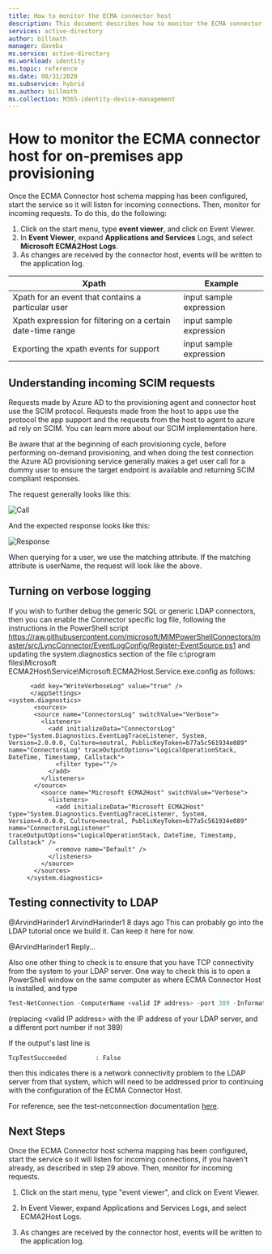 ```yaml
---
title: How to monitor the ECMA connector host
description: This document describes how to monitor the ECMA connector host for on-premises app provisioning.
services: active-directory
author: billmath
manager: daveba
ms.service: active-directory
ms.workload: identity
ms.topic: reference
ms.date: 08/31/2020
ms.subservice: hybrid
ms.author: billmath
ms.collection: M365-identity-device-management
---
```


# How to monitor the ECMA connector host for on-premises app provisioning

Once the ECMA Connector host schema mapping has been configured, start the service so it will listen for incoming connections.  Then, monitor for incoming requests. To do this, do the following:

  1. Click on the start menu, type **event viewer**, and click on Event Viewer. 
  2. In **Event Viewer**, expand **Applications and Services** Logs, and select **Microsoft ECMA2Host Logs**.     
  3. As changes are received by the connector host, events will be written to the application log. 

|Xpath|Example|
|-----|-----|
|Xpath for an event that contains a particular user|input sample expression|
|Xpath expression for filtering on a certain date-time range|input sample expression| 
|Exporting the xpath events for support|input sample expression| 

## Understanding incoming SCIM requests 

Requests made by Azure AD to the provisioning agent and connector host use the SCIM protocol. Requests made from the host to apps use the protocol the app support and the requests from the host to agent to azure ad rely on SCIM. You can learn more about our SCIM implementation here.  

Be aware that at the beginning of each provisioning cycle, before performing on-demand provisioning, and when doing the test connection the Azure AD provisioning service generally makes a get user call for a dummy user to ensure the target endpoint is available and returning SCIM compliant responses. 

The request generally looks like this:  

![Call](./media/how-to-monitor-ecma-connector-host/call1.png) 

And the expected response looks like this: 

![Response](./media/how-to-monitor-ecma-connector-host/response1.png) 

When querying for a user, we use the matching attribute. If the matching attribute is userName, the request will look like the above.

## Turning on verbose logging 

If you wish to further debug the generic SQL or generic LDAP connectors, then you can enable the Connector specific log file, following the instructions in the PowerShell script https://raw.githubusercontent.com/microsoft/MIMPowerShellConnectors/master/src/LyncConnector/EventLogConfig/Register-EventSource.ps1 and updating the system.diagnostics section of the file c:\program files\Microsoft ECMA2Host\Service\Microsoft.ECMA2Host.Service.exe.config as follows:

```
      <add key="WriteVerboseLog" value="true" /> 
      </appSettings>  
<system.diagnostics> 
       <sources> 
       <source name="ConnectorsLog" switchValue="Verbose"> 
         <listeners> 
           <add initializeData="ConnectorsLog" type="System.Diagnostics.EventLogTraceListener, System, Version=2.0.0.0, Culture=neutral, PublicKeyToken=b77a5c561934e089" name="ConnectorsLog" traceOutputOptions="LogicalOperationStack, DateTime, Timestamp, Callstack"> 
             <filter type=""/> 
           </add> 
         </listeners> 
       </source> 
         <source name="Microsoft ECMA2Host" switchValue="Verbose"> 
           <listeners> 
             <add initializeData="Microsoft ECMA2Host" type="System.Diagnostics.EventLogTraceListener, System, Version=4.0.0.0, Culture=neutral, PublicKeyToken=b77a5c561934e089" name="ConnectorsLogListener" traceOutputOptions="LogicalOperationStack, DateTime, Timestamp, Callstack" /> 
             <remove name="Default" /> 
           </listeners> 
         </source> 
       </sources> 
     </system.diagnostics> 
```

## Testing connectivity to LDAP 
 
@ArvindHarinder1 ArvindHarinder1 8 days ago 
This can probably go into the LDAP tutorial once we build it. Can keep it here for now.

@ArvindHarinder1	Reply…

Also one other thing to check is to ensure that you have TCP connectivity from the system to your LDAP server.  One way to check this is to open a PowerShell window on the same computer as where ECMA Connector Host is installed, and type 

```Powershell
Test-NetConnection -ComputerName <valid IP address> -port 389 -InformationLevel "Detailed" 
```

(replacing &lt;valid IP address&gt; with the IP address of your LDAP server, and a different port number if not 389) 

If the output's last line is  

`
TcpTestSucceeded        : False 
`

then this indicates there is a network connectivity problem to the LDAP server from that system, which will need to be addressed prior to continuing with the configuration of the ECMA Connector Host. 

For reference, see the test-netconnection documentation [here](https://docs.microsoft.com/powershell/module/nettcpip/test-netconnection?view=win10-ps).



## Next Steps

Once the ECMA Connector host schema mapping has been configured, start the service so it will listen for incoming connections, if you haven&#39;t already, as described in step 29 above.  Then, monitor for incoming requests.

1. Click on the start menu, type &quot;event viewer&quot;, and click on Event Viewer.

1. In Event Viewer, expand Applications and Services Logs, and select ECMA2Host Logs.

1. As changes are received by the connector host, events will be written to the application log.


